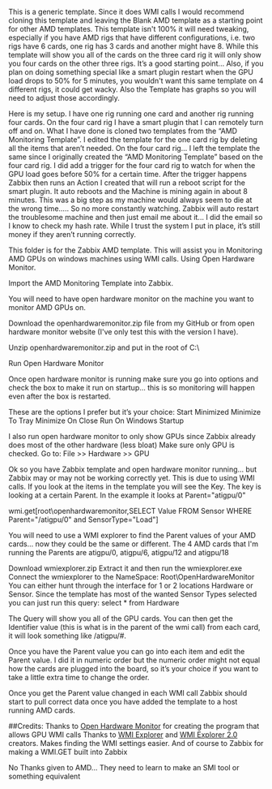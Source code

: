 This is a generic template. Since it does WMI calls I would recommend cloning this template and leaving the Blank AMD template as a starting point for other AMD templates. This template isn't 100% it will need tweaking, especially if you have AMD rigs that have different configurations, i.e. two rigs have 6 cards, one rig has 3 cards and another might have 8. While this template will show you all of the cards on the three card rig it will only show you four cards on the other three rigs. It’s a good starting point... Also, if you plan on doing something special like a smart plugin restart when the GPU load drops to 50% for 5 minutes, you wouldn't want this same template on 4 different rigs, it could get wacky.  Also the Template has graphs so you will need to adjust those accordingly.

Here is my setup. I have one rig running one card and another rig running four cards. On the four card rig I have a smart plugin that I can remotely turn off and on. What I have done is cloned two templates from the “AMD Monitoring Template”. I edited the template for the one card rig by deleting all the items that aren’t needed. On the four card rig… I left the template the same since I originally created the “AMD Monitoring Template” based on the four card rig. I did add a trigger for the four card rig to watch for when the GPU load goes before 50% for a certain time. After the trigger happens Zabbix then runs an Action I created that will run a reboot script for the smart plugin.  It auto reboots and the Machine is mining again in about 8 minutes. This was a big step as my machine would always seem to die at the wrong time….. So no more constantly watching. Zabbix will auto restart the troublesome machine and then just email me about it... I did the email so I know to check my hash rate. While I trust the system I put in place, it’s still money if they aren’t running correctly.



This folder is for the Zabbix AMD template. This will assist you in Monitoring AMD GPUs on windows machines using WMI calls.
Using Open Hardware Monitor.

Import the AMD Monitoring Template into Zabbix.

You will need to have open hardware monitor on the machine you want to monitor AMD GPUs on.

Download the openhardwaremonitor.zip file from my GitHub or from open hardware monitor website (I've only test this with the version I have).

Unzip openhardwaremonitor.zip and put in the root of C:\

Run Open Hardware Monitor

Once open hardware monitor is running make sure you go into options and check the box to make it run on startup... this is so monitoring will happen even after the box is restarted.

These are the options I prefer but it’s your choice:
Start Minimized
Minimize To Tray
Minimize On Close
Run On Windows Startup

I also run open hardware monitor to only show GPUs since Zabbix already does most of the other hardware (less bloat)
Make sure only GPU is checked.
Go to: File >> Hardware >> GPU



Ok so you have Zabbix template and open hardware monitor running... but Zabbix may or may not be working correctly yet.
This is due to using WMI calls. If you look at the items in the template you will see the Key. The key is looking at a certain Parent. In the example it looks at Parent="atigpu/0"

wmi.get[root\openhardwaremonitor,SELECT Value FROM Sensor WHERE Parent="/atigpu/0" and SensorType="Load"]

You will need to use a WMI explorer to find the Parent values of your AMD cards... now they could be the same or different. The 4 AMD cards that I'm running the Parents are atigpu/0, atigpu/6, atigpu/12 and atigpu/18

Download wmiexplorer.zip
Extract it and then run the wmiexplorer.exe
Connect the wmiexplorer to the NameSpace: Root\OpenHardwareMonitor
You can either hunt through the interface for 1 or 2 locations Hardware or Sensor. Since the template has most of the wanted Sensor Types selected you can just run this query: select * from Hardware

The Query will show you all of the GPU cards. You can then get the Identifier value (this is what is in the parent of the wmi call) from each card, it will look something like /atigpu/#.

Once you have the Parent value you can go into each item and edit the Parent value. I did it in numeric order but the numeric order might not equal how the cards are plugged into the board, so it’s your choice if you want to take a little extra time to change the order.

Once you get the Parent value changed in each WMI call Zabbix should start to pull correct data once you have added the template to a host running AMD cards.




##Credits:
Thanks to [Open Hardware Monitor]( http://openhardwaremonitor.org/downloads/) for creating the program that allows GPU WMI calls
Thanks to [WMI Explorer]( https://www.ks-soft.net/hostmon.eng/wmi/) and [WMI Explorer 2.0]( https://blogs.technet.microsoft.com/gladiatormsft/2014/11/11/wmi-explorer-2-0-is-now-on-codeplex/) creators. Makes finding the WMI settings easier.
And of course to Zabbix for making a WMI.GET built into Zabbix

No Thanks given to AMD… They need to learn to make an SMI tool or something equivalent 
